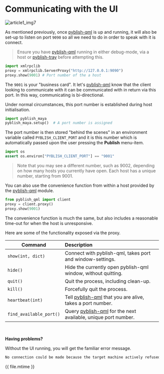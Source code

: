 # Communicating with the UI


![article1_img7](https://cloud.githubusercontent.com/assets/2152766/11361011/b9d015e2-9281-11e5-91b1-9164dcbde9ca.png)

As mentioned previously, once [pyblish-qml][] is up and running, it will also be set-up to listen on port `9090` so all we need to do in order to speak with it is connect.

> Ensure you have [pyblish-qml][] running in either debug-mode, via a host or [pyblish-tray][] before attempting this.

```python
import xmlrpclib
proxy = xmlrpclib.ServerProxy("http://127.0.0.1:9090")
proxy.show(9001) # Port number of the a host
```

The `9001` is your "business card". It let's [pyblish-qml][] know that the client looking to communicate with it can be communicated with in return via this port. In this way, communicating is bi-directional.

Under normal circumstances, this port number is established during host initialisation.

```python
import pyblish_maya
pyblish_maya.setup()  # A port number is assigned
```

The port number is then stored "behind the scenes" in an environment variable called `PYBLISH_CLIENT_PORT` and it is this number which is automatically passed upon the user pressing the **Publish** menu-item.

```python
import os
assert os.environ["PYBLISH_CLIENT_PORT"] == "9001"
```

> Note that you may see a different number, such as 9002, depending on how many hosts you currently have open. Each host has a unique number, starting from 9001.

You can also use the convenience function from within a host provided by the [pyblish-qml][] module.

```python
from pyblish_qml import client
proxy = client.proxy()
proxy.show(9001)
```

The convenience function is much the same, but also includes a reasonable time-out for when the host is unresponsive.

Here are some of the functionality exposed via the proxy.

| Command                     | Description
|-----------------------------|:--------------------
| `show(int, dict)`           | Connect with pyblish-qml, takes port and window-settings.
| `hide()`                    | Hide the currently open pyblish-qml window, without quitting.
| `quit()`                    | Quit the process, including clean-up.
| `kill()`                    | Forcefully quit the process.
| `heartbeat(int)`            | Tell [pyblish-qml][] that you are alive, takes a port number.
| `find_available_port()`     | Query [pyblish-qml][] for the next available, unique port number.

<br>

**Having problems?**

Without the UI running, you will get the familiar error message.

```bash
No connection could be made because the target machine actively refused it
```

<div class="modified-date">{{ file.mtime }}</div>

[pyblish-qml]: https://github.com/pyblish/pyblish-qml
[pyblish-tray]: https://github.com/pyblish/pyblish-tray
[pyblish-rpc]: https://github.com/pyblish/pyblish-rpc
